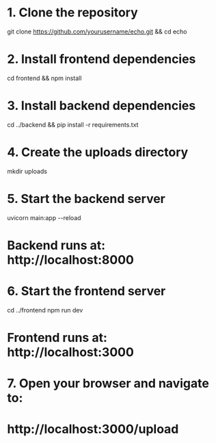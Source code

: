 # 1. Clone the repository
git clone https://github.com/yourusername/echo.git && cd echo

# 2. Install frontend dependencies
cd frontend && npm install

# 3. Install backend dependencies
cd ../backend && pip install -r requirements.txt

# 4. Create the uploads directory
mkdir uploads

# 5. Start the backend server
uvicorn main:app --reload
# Backend runs at: http://localhost:8000

# 6. Start the frontend server
cd ../frontend
npm run dev
# Frontend runs at: http://localhost:3000

# 7. Open your browser and navigate to:
# http://localhost:3000/upload
